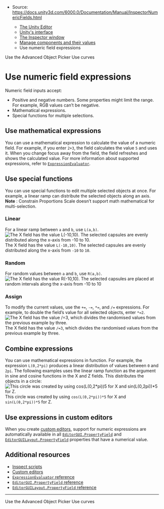 * Source: https://docs.unity3d.com/6000.0/Documentation/Manual/InspectorNumericFields.html

  * [The Unity Editor](https://docs.unity3d.com/6000.0/Documentation/Manual/unity-editor.html)
  * [Unity's interface](https://docs.unity3d.com/6000.0/Documentation/Manual/UsingTheEditor.html)
  * [The Inspector window](https://docs.unity3d.com/6000.0/Documentation/Manual/UsingTheInspector.html)
  * [Manage components and their values](https://docs.unity3d.com/6000.0/Documentation/Manual/InspectorManageComponents.html)
  * Use numeric field expressions


[](https://docs.unity3d.com/6000.0/Documentation/Manual/search-advanced-object-picker.html)
Use the Advanced Object Picker
[](https://docs.unity3d.com/6000.0/Documentation/Manual/InspectorCurves.html)
Use curves
# Use numeric field expressions
Numeric field inputs accept:
  * Positive and negative numbers. Some properties might limit the range. For example, RGB values can’t be negative.
  * Mathematical expressions.
  * Special functions for multiple selections.


## Use mathematical expressions
You can use a mathematical expression to calculate the value of a numeric field.
For example, if you enter `2+3`, the field calculates the value `5` and uses it. When you change focus away from the field, the field refreshes and shows the calculated value.
For more information about supported expressions, refer to [`ExpressionEvaluator`](https://docs.unity3d.com/6000.0/Documentation/ScriptReference/ExpressionEvaluator.html).
## Use special functions
You can use special functions to edit multiple selected objects at once. For example, a linear ramp can distribute the selected objects along an axis.
**Note** : Constrain Proportions Scale doesn’t support math mathematical for multi-selection.
### Linear
For a linear ramp between `a` and `b`, use `L(a,b)`. 
![The X field has the value L\(-10,10\). The selected capsules are evenly distributed along the x-axis from -10 to 10.](https://docs.unity3d.com/6000.0/Documentation/uploads/Main/inspector-expr-L.png) The X field has the value `L(-10,10)`. The selected capsules are evenly distributed along the x-axis from `-10` to `10`.
### Random
For random values between `a` and `b`, use `R(a,b)`.
![The X field has the value R\(-10,10\). The selected capsules are placed at random intervals along the x-axis from -10 to 10](https://docs.unity3d.com/6000.0/Documentation/uploads/Main/inspector-expr-R.png)   

### Assign
To modify the current values, use the `+=`, `-=`, `*=`, and `/=` expressions. For example, to double the field’s value for all selected objects, enter `*=2`.
![The X field has the value /=3, which divides the randomised values from the previous example by three.](https://docs.unity3d.com/6000.0/Documentation/uploads/Main/inspector-expr-assign.png) The X field has the value `/=3`, which divides the randomised values from the previous example by three.
## Combine expressions
You can use mathematical expressions in function. For example, the expression `L(0,2*pi)` produces a linear distribution of values between `0` and `2pi`. 
The following examples uses the linear ramp function as the argument in sine and cosine functions in the X and Z fields. This distributes the objects in a circle:
![This circle was created by using cos\(L\(0,2*pi\)\)*5 for X and sin\(L\(0,2*pi\)\)*5 for Z.](https://docs.unity3d.com/6000.0/Documentation/uploads/Main/inspector-expr-trig.png) This circle was created by using `cos(L(0,2*pi))*5` for X and `sin(L(0,2*pi))*5` for Z.
## Use expressions in custom editors
When you create [custom editors](https://docs.unity3d.com/6000.0/Documentation/Manual/editor-CustomEditors.html), support for numeric expressions are automatically available in all [`EditorGUI.PropertyField`](https://docs.unity3d.com/6000.0/Documentation/ScriptReference/EditorGUI.PropertyField.html) and [`EditorGUILayout.PropertyField`](https://docs.unity3d.com/6000.0/Documentation/ScriptReference/EditorGUILayout.PropertyField.html) properties that have a numerical value.
## Additional resources
  * [Inspect scripts](https://docs.unity3d.com/6000.0/Documentation/Manual/inspecting-scripts.html)
  * [Custom editors](https://docs.unity3d.com/6000.0/Documentation/Manual/editor-CustomEditors.html)
  * [`ExpressionEvaluator` reference](https://docs.unity3d.com/6000.0/Documentation/ScriptReference/ExpressionEvaluator.html)
  * [`EditorGUI.PropertyField` reference](https://docs.unity3d.com/6000.0/Documentation/ScriptReference/EditorGUI.PropertyField.html)
  * [`EditorGUILayout.PropertyField` reference](https://docs.unity3d.com/6000.0/Documentation/ScriptReference/EditorGUILayout.PropertyField.html)


* * *
[](https://docs.unity3d.com/6000.0/Documentation/Manual/search-advanced-object-picker.html)
Use the Advanced Object Picker
[](https://docs.unity3d.com/6000.0/Documentation/Manual/InspectorCurves.html)
Use curves

